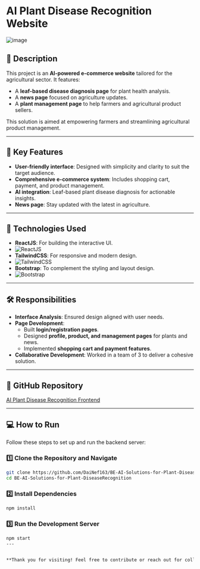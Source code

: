 # AI Plant Disease Recognition Website
![image](https://github.com/user-attachments/assets/50e7842e-f942-4140-b441-8e6c9434c7dc)

## 🌱 Description
This project is an **AI-powered e-commerce website** tailored for the agricultural sector. It features:
- A **leaf-based disease diagnosis page** for plant health analysis.
- A **news page** focused on agriculture updates.
- A **plant management page** to help farmers and agricultural product sellers.

This solution is aimed at empowering farmers and streamlining agricultural product management.

---

## 📌 Key Features
- **User-friendly interface**: Designed with simplicity and clarity to suit the target audience.
- **Comprehensive e-commerce system**: Includes shopping cart, payment, and product management.
- **AI integration**: Leaf-based plant disease diagnosis for actionable insights.
- **News page**: Stay updated with the latest in agriculture.

---

## 🔧 Technologies Used
- **ReactJS**: For building the interactive UI.
- ![ReactJS](https://img.shields.io/badge/ReactJS-61DAFB?style=for-the-badge&logo=react&logoColor=white)  
- **TailwindCSS**: For responsive and modern design.
- ![TailwindCSS](https://img.shields.io/badge/TailwindCSS-06B6D4?style=for-the-badge&logo=tailwindcss&logoColor=white)  
- **Bootstrap**: To complement the styling and layout design.
- ![Bootstrap](https://img.shields.io/badge/Bootstrap-7952B3?style=for-the-badge&logo=bootstrap&logoColor=white)


---

## 🛠 Responsibilities
- **Interface Analysis**: Ensured design aligned with user needs.
- **Page Development**:
  - Built **login/registration pages**.
  - Designed **profile, product, and management pages** for plants and news.
  - Implemented **shopping cart and payment features**.
- **Collaborative Development**: Worked in a team of 3 to deliver a cohesive solution.

---

## 🔗 GitHub Repository
[AI Plant Disease Recognition Frontend](https://github.com/DaiNef163/FE-AI-Solutions-for-Plant-DiseaseRecognition)

---

## 💻 How to Run

Follow these steps to set up and run the backend server:

### 1️⃣ Clone the Repository and Navigate
```bash
git clone https://github.com/DaiNef163/BE-AI-Solutions-for-Plant-DiseaseRecognition.git
cd BE-AI-Solutions-for-Plant-DiseaseRecognition
```

### 2️⃣ Install Dependencies
```bash
npm install
```
### 3️⃣ Run the Development Server
```bash
npm start
---


**Thank you for visiting! Feel free to contribute or reach out for collaboration opportunities.**

